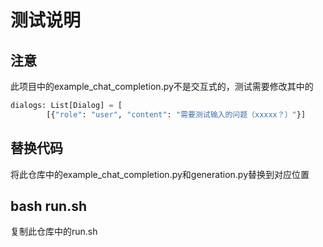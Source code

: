# 测试说明

## 注意
此项目中的example_chat_completion.py不是交互式的，测试需要修改其中的
```python
dialogs: List[Dialog] = [
        [{"role": "user", "content": "需要测试输入的问题（xxxxx？）"}]
```
## 替换代码
将此仓库中的example_chat_completion.py和generation.py替换到对应位置

## bash run.sh
复制此仓库中的run.sh
